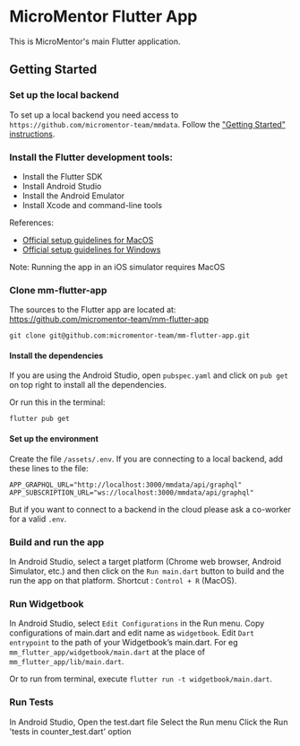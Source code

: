 # MicroMentor Flutter App

This is MicroMentor's main Flutter application. 

## Getting Started

### Set up the local backend

To set up a local backend you need access to `https://github.com/micromentor-team/mmdata`. 
Follow the ["Getting Started" instructions](https://github.com/micromentor-team/mmdata/blob/main/docs/getting-started.md).

### Install the Flutter development tools:

 - Install the Flutter SDK
 - Install Android Studio
 - Install the Android Emulator
 - Install Xcode and command-line tools

References:

* [Official setup guidelines for MacOS](https://docs.flutter.dev/get-started/install/macos) 
* [Official setup guidelines for Windows](https://flutter.dev/docs/get-started/install/windows)

Note: Running the app in an iOS simulator requires MacOS

### Clone mm-flutter-app

The sources to the Flutter app are located at: https://github.com/micromentor-team/mm-flutter-app

    git clone git@github.com:micromentor-team/mm-flutter-app.git

#### Install the dependencies
 
If you are using the Android Studio, open `pubspec.yaml` and click on `pub get` on top right to 
install all the dependencies.

Or run this in the terminal:

   `flutter pub get`

#### Set up the environment

Create the file `/assets/.env`. If you are connecting to a local backend, add these lines to the file:

    APP_GRAPHQL_URL="http://localhost:3000/mmdata/api/graphql"
    APP_SUBSCRIPTION_URL="ws://localhost:3000/mmdata/api/graphql"

But if you want to connect to a backend in the cloud please ask a co-worker for a valid `.env`.

### Build and run the app

In Android Studio, select a target platform (Chrome web browser, Android Simulator, etc.) 
and then click on the `Run main.dart` button to build and the run the app on that platform.
Shortcut : `Control + R` (MacOS).

### Run Widgetbook

In Android Studio, select `Edit Configurations` in the Run menu.
Copy configurations of main.dart and edit name as `widgetbook`.
Edit `Dart entrypoint` to the path of your Widgetbook’s main.dart.
For eg `mm_flutter_app/widgetbook/main.dart` at the place of `mm_flutter_app/lib/main.dart`.

Or to run from terminal, execute `flutter run -t widgetbook/main.dart`.

### Run Tests

In Android Studio, Open the test.dart file
Select the Run menu
Click the Run 'tests in counter_test.dart' option
